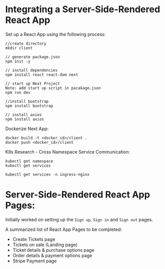 # Integrating a Server-Side-Rendered React App

Set up a React App using the following process:

```
//create directory
mkdir client

// generate package.json
npm init -y

// install dependencies
npm install react react-dom next

// start up Next Project
Note: add start up script in pacakage.json
npm run dev

//install bootstrap
npm install bootstrap

// install axios
npm install axios
```

Dockerize Next App:

```
docker build -t <docker_id>/client .
docker push <docker_id>/client
```

K8s Research - Cross Namespace Service Communication:

```
kubectl get namespace
kubectl get services

kubectl get services -n ingress-nginx
```

# Server-Side-Rendered React App Pages:

Initially worked on setting up the `Sign up`, `Sign in` and `Sign out` pages.

A summarized list of React App Pages to be completed:

- Create Tickets page
- Tickets on sale (Landing page)
- Ticket details & purchase options page
- Order details & payment options page
- Stripe Payment page
